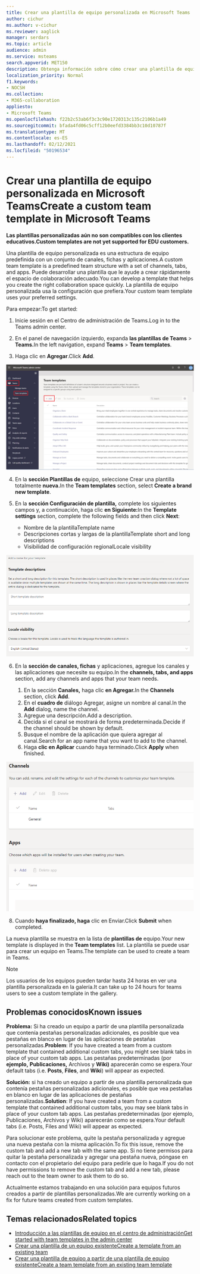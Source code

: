 ```yaml
---
title: Crear una plantilla de equipo personalizada en Microsoft Teams
author: cichur
ms.author: v-cichur
ms.reviewer: aaglick
manager: serdars
ms.topic: article
audience: admin
ms.service: msteams
search.appverid: MET150
description: Obtenga información sobre cómo crear una plantilla de equipo personalizada en Microsoft Teams.
localization_priority: Normal
f1.keywords:
- NOCSH
ms.collection:
- M365-collaboration
appliesto:
- Microsoft Teams
ms.openlocfilehash: f22b2c53ab6f3c3c90e1720313c135c2106b1a49
ms.sourcegitcommit: bfada4fd06c5cff12b0eefd3384bb3c10d10787f
ms.translationtype: MT
ms.contentlocale: es-ES
ms.lasthandoff: 02/12/2021
ms.locfileid: "50196534"
---
```

# <a name="create-a-custom-team-template-in-microsoft-teams"></a><span data-ttu-id="bb8f6-103">Crear una plantilla de equipo personalizada en Microsoft Teams</span><span class="sxs-lookup"><span data-stu-id="bb8f6-103">Create a custom team template in Microsoft Teams</span></span>

<span data-ttu-id="bb8f6-104">**Las plantillas personalizadas aún no son compatibles con los clientes educativos.**</span><span class="sxs-lookup"><span data-stu-id="bb8f6-104">**Custom templates are not yet supported for EDU customers.**</span></span>

<span data-ttu-id="bb8f6-105">Una plantilla de equipo personalizada es una estructura de equipo predefinida con un conjunto de canales, fichas y aplicaciones.</span><span class="sxs-lookup"><span data-stu-id="bb8f6-105">A custom team template is a predefined team structure with a set of channels, tabs, and apps.</span></span> <span data-ttu-id="bb8f6-106">Puede desarrollar una plantilla que le ayude a crear rápidamente el espacio de colaboración adecuado.</span><span class="sxs-lookup"><span data-stu-id="bb8f6-106">You can develop a template that helps you create the right collaboration space quickly.</span></span> <span data-ttu-id="bb8f6-107">La plantilla de equipo personalizada usa la configuración que prefiera.</span><span class="sxs-lookup"><span data-stu-id="bb8f6-107">Your custom team template uses your preferred settings.</span></span>  

<span data-ttu-id="bb8f6-108">Para empezar:</span><span class="sxs-lookup"><span data-stu-id="bb8f6-108">To get started:</span></span>

1. <span data-ttu-id="bb8f6-109">Inicie sesión en el Centro de administración de Teams.</span><span class="sxs-lookup"><span data-stu-id="bb8f6-109">Log in to the Teams admin center.</span></span>

2. <span data-ttu-id="bb8f6-110">En el panel de navegación izquierdo, expanda **las plantillas de Teams**  >  **Teams.**</span><span class="sxs-lookup"><span data-stu-id="bb8f6-110">In the left navigation, expand **Teams** > **Team templates**.</span></span>

3. <span data-ttu-id="bb8f6-111">Haga clic en **Agregar**.</span><span class="sxs-lookup"><span data-stu-id="bb8f6-111">Click **Add**.</span></span>

![Imagen del cuadro de diálogo Plantillas de equipo con la opción Agregar resaltada.](media/team-templates-new.png)

4. <span data-ttu-id="bb8f6-113">En la **sección Plantillas de** equipo, seleccione Crear una plantilla totalmente **nueva.**</span><span class="sxs-lookup"><span data-stu-id="bb8f6-113">In the **Team templates** section, select **Create a brand new template**.</span></span>

5. <span data-ttu-id="bb8f6-114">En la **sección Configuración de plantilla,** complete los siguientes campos y, a continuación, haga clic **en Siguiente:**</span><span class="sxs-lookup"><span data-stu-id="bb8f6-114">In the **Template settings** section, complete the following fields and then click **Next**:</span></span>
    - <span data-ttu-id="bb8f6-115">Nombre de la plantilla</span><span class="sxs-lookup"><span data-stu-id="bb8f6-115">Template name</span></span>
    - <span data-ttu-id="bb8f6-116">Descripciones cortas y largas de la plantilla</span><span class="sxs-lookup"><span data-stu-id="bb8f6-116">Template short and long descriptions</span></span>
    - <span data-ttu-id="bb8f6-117">Visibilidad de configuración regional</span><span class="sxs-lookup"><span data-stu-id="bb8f6-117">Locale visibility</span></span>  

![Imagen del cuadro de diálogo de nomenclatura de la configuración de plantillas de equipo.](media/template-add-a-name.png)

6. <span data-ttu-id="bb8f6-119">En la **sección de canales, fichas** y aplicaciones, agregue los canales y las aplicaciones que necesite su equipo.</span><span class="sxs-lookup"><span data-stu-id="bb8f6-119">In the **channels, tabs, and apps** section, add any channels and apps that your team needs.</span></span>

    1. <span data-ttu-id="bb8f6-120">En la sección **Canales,** haga clic **en Agregar.**</span><span class="sxs-lookup"><span data-stu-id="bb8f6-120">In the **Channels** section, click **Add**.</span></span>
    2. <span data-ttu-id="bb8f6-121">En el **cuadro de** diálogo Agregar, asigne un nombre al canal.</span><span class="sxs-lookup"><span data-stu-id="bb8f6-121">In the **Add** dialog, name the channel.</span></span>
    3. <span data-ttu-id="bb8f6-122">Agregue una descripción.</span><span class="sxs-lookup"><span data-stu-id="bb8f6-122">Add a description.</span></span>
    4. <span data-ttu-id="bb8f6-123">Decida si el canal se mostrará de forma predeterminada.</span><span class="sxs-lookup"><span data-stu-id="bb8f6-123">Decide if the channel should be shown by default.</span></span>
    5. <span data-ttu-id="bb8f6-124">Busque el nombre de la aplicación que quiera agregar al canal.</span><span class="sxs-lookup"><span data-stu-id="bb8f6-124">Search for an app name that you want to add to the channel.</span></span>
    6. <span data-ttu-id="bb8f6-125">Haga **clic en Aplicar** cuando haya terminado.</span><span class="sxs-lookup"><span data-stu-id="bb8f6-125">Click **Apply** when finished.</span></span>

![Una imagen de la pantalla de canales, pestañas y aplicaciones de plantillas de equipo.](media/template-channels-tabs-apps.png)

8. <span data-ttu-id="bb8f6-127">Cuando **haya finalizado, haga** clic en Enviar.</span><span class="sxs-lookup"><span data-stu-id="bb8f6-127">Click **Submit** when completed.</span></span>

<span data-ttu-id="bb8f6-128">La nueva plantilla se muestra en la lista de **plantillas de** equipo.</span><span class="sxs-lookup"><span data-stu-id="bb8f6-128">Your new template is displayed in the **Team templates** list.</span></span> <span data-ttu-id="bb8f6-129">La plantilla se puede usar para crear un equipo en Teams.</span><span class="sxs-lookup"><span data-stu-id="bb8f6-129">The template can be used to create a team in Teams.</span></span>

> [!Note]
> <span data-ttu-id="bb8f6-130">Los usuarios de los equipos pueden tardar hasta 24 horas en ver una plantilla personalizada en la galería.</span><span class="sxs-lookup"><span data-stu-id="bb8f6-130">It can take up to 24 hours for teams users to see a custom template in the gallery.</span></span>

## <a name="known-issues"></a><span data-ttu-id="bb8f6-131">Problemas conocidos</span><span class="sxs-lookup"><span data-stu-id="bb8f6-131">Known issues</span></span> 

<span data-ttu-id="bb8f6-132">**Problema:** Si ha creado un equipo a partir de una plantilla personalizada que contenía pestañas personalizadas adicionales, es posible que vea pestañas en blanco en lugar de las aplicaciones de pestañas personalizadas.</span><span class="sxs-lookup"><span data-stu-id="bb8f6-132">**Problem**: If you have created a team from a custom template that contained additional custom tabs, you might see blank tabs in place of your custom tab apps.</span></span> <span data-ttu-id="bb8f6-133">Las pestañas predeterminadas (por **ejemplo,** **Publicaciones,** Archivos y **Wiki)** aparecerán como se espera.</span><span class="sxs-lookup"><span data-stu-id="bb8f6-133">Your default tabs (i.e. **Posts**, **Files**, and **Wiki**) will appear as expected.</span></span>

<span data-ttu-id="bb8f6-134">**Solución:** si ha creado un equipo a partir de una plantilla personalizada que contenía pestañas personalizadas adicionales, es posible que vea pestañas en blanco en lugar de las aplicaciones de pestañas personalizadas.</span><span class="sxs-lookup"><span data-stu-id="bb8f6-134">**Solution**: If you have created a team from a custom template that contained additional custom tabs, you may see blank tabs in place of your custom tab apps.</span></span> <span data-ttu-id="bb8f6-135">Las pestañas predeterminadas (por ejemplo, Publicaciones, Archivos y Wiki) aparecerán como se espera.</span><span class="sxs-lookup"><span data-stu-id="bb8f6-135">Your default tabs (i.e. Posts, Files and Wiki) will appear as expected.</span></span>

<span data-ttu-id="bb8f6-136">Para solucionar este problema, quite la pestaña personalizada y agregue una nueva pestaña con la misma aplicación.</span><span class="sxs-lookup"><span data-stu-id="bb8f6-136">To fix this issue, remove the custom tab and add a new tab with the same app.</span></span> <span data-ttu-id="bb8f6-137">Si no tiene permisos para quitar la pestaña personalizada y agregar una pestaña nueva, póngase en contacto con el propietario del equipo para pedirle que lo haga.</span><span class="sxs-lookup"><span data-stu-id="bb8f6-137">If you do not have permissions to remove the custom tab and add a new tab, please reach out to the team owner to ask them to do so.</span></span>

<span data-ttu-id="bb8f6-138">Actualmente estamos trabajando en una solución para equipos futuros creados a partir de plantillas personalizadas.</span><span class="sxs-lookup"><span data-stu-id="bb8f6-138">We are currently working on a fix for future teams created from custom templates.</span></span>

## <a name="related-topics"></a><span data-ttu-id="bb8f6-139">Temas relacionados</span><span class="sxs-lookup"><span data-stu-id="bb8f6-139">Related topics</span></span>

- [<span data-ttu-id="bb8f6-140">Introducción a las plantillas de equipo en el centro de administración</span><span class="sxs-lookup"><span data-stu-id="bb8f6-140">Get started with team templates in the admin center</span></span>](get-started-with-teams-templates-in-the-admin-console.md)
- [<span data-ttu-id="bb8f6-141">Crear una plantilla de un equipo existente</span><span class="sxs-lookup"><span data-stu-id="bb8f6-141">Create a template from an existing team</span></span>](create-template-from-existing-team.md)
- [<span data-ttu-id="bb8f6-142">Crear una plantilla de equipo a partir de una plantilla de equipo existente</span><span class="sxs-lookup"><span data-stu-id="bb8f6-142">Create a team template from an existing team template</span></span>](create-template-from-existing-template.md)
